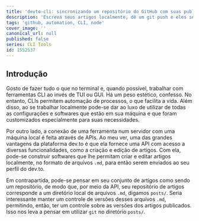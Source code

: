 ```yaml
---
title: 'devto-cli: sincronizando um repositório do GitHub com suas publicações do dev.to'
description: 'Escreva seus artigos localmente, dê um git push e eles serão automaticamente publicados no dev.to.'
tags: 'github, automation, CLI, node'
cover_image: ''
canonical_url: null
published: false
series: CLI Tools
id: 1552537
---
```


Introdução
------

Gosto de fazer tudo o que no terminal e, quando possível, trabalhar com ferramentas CLI ao invés de TUI ou GUI. Há um peso estético, confesso. No entanto, CLIs permitem automação de processos, o que facilita a vida. Além disso, ao se trabalhar localmente pode-se dar ao luxo de utilizar de todas as configurações e softwares que estão em sua máquina e que foram customizados especialmente para suas necessidades.

Por outro lado, a conexão de uma ferramenta num servidor com uma máquina local é feita através de APIs. Ao meu ver, uma das grandes vantagens da plataforma dev.to é que ela fornece uma API com acesso a diversas funcionalidades, como a criação e edição de artigos. Com ela, pode-se construir softwares que lhe permitam criar e editar artigos localmente, no formato de arquivos `.md`, para então serem enviados ao seu perfil do dev.to.

Em contrapartida, pode-se pensar em seu conjunto de artigos como sendo um repositório, de modo que, por meio da API, seu repositório de artigos corresponde a um diretório local de arquivos `.md`, digamos `posts/`. Seria interessante manter um controle de versões desses arquivos `.md`, permitindo, então, ter um controle sobre as versões dos artigos publicados. Isso nos leva a pensar em utilizar `git` no diretório `posts/`.  




